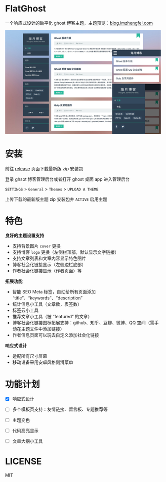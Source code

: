 # FlatGhost
一个响应式设计的扁平化 ghost 博客主题，主题预览：[blog.imzhengfei.com](http://blog.imzhengfei.com)

![预览](assets/screenshot/desktop.jpg)



# 安装

前往 [release](https://github.com/imzhengfei/ghost-theme-flatghost/releases) 页面下载最新版 zip 安装包

登录 ghsot 博客管理后台或者打开 ghost 桌面 app 进入管理后台

`SETTINGS` > `General` > `Themes` > `UPLOAD A THEME`

上传下载的最新版主题 zip 安装包并 `ACTIVE` 启用主题



# 特色

**良好的主题设置支持**

*   支持背景图片 `cover` 更换
*   支持博客 `logo` 更换（左侧栏顶部，默认显示文字链接）
*   支持文章列表和文章内容显示特色图片
*   博客社会化链接显示（左侧边栏底部）
*   作者社会化链接显示（作者页面）等

**拓展功能**

*   智能 SEO Meta 标签，自动给所有页面添加 “title”、“keywords”、“description”
*   统计信息小工具（文章数，表签数）
*   标签云小工具
*   推荐文章小工具（被 “featured” 的文章）
*   博客社会化链接图标拓展支持：github、知乎、豆瓣、微博、QQ 空间（需手动在主题文件中添加链接）
*   作者信息页面可以玩去自定义添加社会化链接

**响应式设计**

*   适配所有尺寸屏幕
*   移动设备采用安卓风格侧滑菜单



# 功能计划

-   [x] 响应式设计
-   [ ] 多个模板页支持：友情链接、留言板、专题推荐等
-   [ ] 主题变色
-   [ ] 代码高亮显示
-   [ ] 文章大纲小工具





# LICENSE

MIT